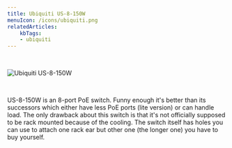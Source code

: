 ```yaml
---
title: Ubiquiti US-8-150W
menuIcon: /icons/ubiquiti.png
relatedArticles:
    kbTags:
    - ubiquiti
---
```

<br>

![Ubiquiti US-8-150W](/ubiquiti-us-8-150w.png)

<br>

US-8-150W is an 8-port PoE switch. Funny enough it's better than its successors which either have less PoE ports (lite version) or can handle load. The only drawback about this switch is that it's not officially supposed to be rack mounted because of the cooling. The switch itself has holes you can use to attach one rack ear but other one (the longer one) you have to buy yourself.
